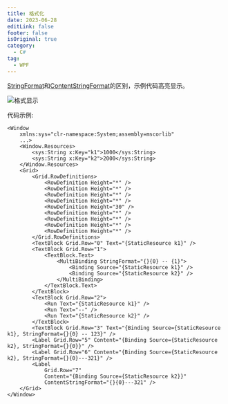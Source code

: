 ```yaml
---
title: 格式化
date: 2023-06-28
editLink: false
footer: false
isOriginal: true
category:
  - C#
tag:
  - WPF
---
```


[StringFormat](https://learn.microsoft.com/zh-cn/dotnet/api/system.windows.data.bindingbase.stringformat?view=windowsdesktop-7.0)和[ContentStringFormat](https://learn.microsoft.com/zh-cn/dotnet/api/system.windows.controls.contentcontrol.contentstringformat?view=windowsdesktop-7.0)的区别，示例代码高亮显示。

![格式显示](https://nas.ilyl.life:8092/wpf/stringformat.png)

代码示例:

```xaml {34,36}
<Window
    xmlns:sys="clr-namespace:System;assembly=mscorlib"
    ...>
    <Window.Resources>
        <sys:String x:Key="k1">1000</sys:String>
        <sys:String x:Key="k2">2000</sys:String>
    </Window.Resources>
    <Grid>
        <Grid.RowDefinitions>
            <RowDefinition Height="*" />
            <RowDefinition Height="*" />
            <RowDefinition Height="*" />
            <RowDefinition Height="*" />
            <RowDefinition Height="30" />
            <RowDefinition Height="*" />
            <RowDefinition Height="*" />
            <RowDefinition Height="*" />
            <RowDefinition Height="*" />
        </Grid.RowDefinitions>
        <TextBlock Grid.Row="0" Text="{StaticResource k1}" />
        <TextBlock Grid.Row="1">
            <TextBlock.Text>
                <MultiBinding StringFormat="{}{0} -- {1}">
                    <Binding Source="{StaticResource k1}" />
                    <Binding Source="{StaticResource k2}" />
                </MultiBinding>
            </TextBlock.Text>
        </TextBlock>
        <TextBlock Grid.Row="2">
            <Run Text="{StaticResource k1}" />
            <Run Text="--" />
            <Run Text="{StaticResource k2}" />
        </TextBlock>
        <TextBlock Grid.Row="3" Text="{Binding Source={StaticResource k1}, StringFormat={}{0} -- 123}" />
        <Label Grid.Row="5" Content="{Binding Source={StaticResource k2}, StringFormat={}{0}}" />
        <Label Grid.Row="6" Content="{Binding Source={StaticResource k2}, StringFormat={}{0}---321}" />
        <Label
            Grid.Row="7"
            Content="{Binding Source={StaticResource k2}}"
            ContentStringFormat="{}{0}---321" />
    </Grid>
</Window>
```
